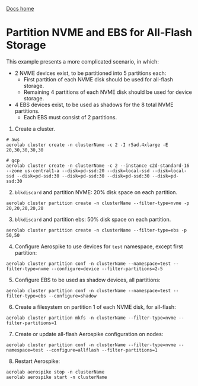 [Docs home](../../README.md)


# Partition NVME and EBS for All-Flash Storage


This example presents a more complicated scenario, in which:
- 2 NVME devices exist, to be partitioned into 5 partitions each:
    - First partition of each NVME disk should be used for all-flash storage.
    - Remaining 4 partitions of each NVME disk should be used for device storage.
- 4 EBS devices exist, to be used as shadows for the 8 total NVME partitions.
  - Each EBS must consist of 2 partitions.

1. Create a cluster.

```
# aws
aerolab cluster create -n clusterName -c 2 -I r5ad.4xlarge -E 20,30,30,30,30

# gcp
aerolab cluster create -n clusterName -c 2 --instance c2d-standard-16 --zone us-central1-a --disk=pd-ssd:20 --disk=local-ssd --disk=local-ssd --disk=pd-ssd:30 --disk=pd-ssd:30 --disk=pd-ssd:30 --disk=pd-ssd:30
```

2. `blkdiscard` and partition NVME: 20% disk space on each partition.

```
aerolab cluster partition create -n clusterName --filter-type=nvme -p 20,20,20,20,20
```

3. `blkdiscard` and partition ebs: 50% disk space on each partition.

```
aerolab cluster partition create -n clusterName --filter-type=ebs -p 50,50
```

4. Configure Aerospike to use devices for `test` namespace, except first partition:

```
aerolab cluster partition conf -n clusterName --namespace=test --filter-type=nvme --configure=device --filter-partitions=2-5
```

5. Configure EBS to be used as shadow devices, all partitions:

```
aerolab cluster partition conf -n clusterName --namespace=test --filter-type=ebs --configure=shadow
```

6. Create a filesystem on partition 1 of each NVME disk, for all-flash:

```
aerolab cluster partition mkfs -n clusterName --filter-type=nvme --filter-partitions=1
```

7. Create or update all-flash Aerospike configuration on nodes:

```
aerolab cluster partition conf -n clusterName --filter-type=nvme --namespace=test --configure=allflash --filter-partitions=1
```

8. Restart Aerospike:

```
aerolab aerospike stop -n clusterName
aerolab aerospike start -n clusterName
```
